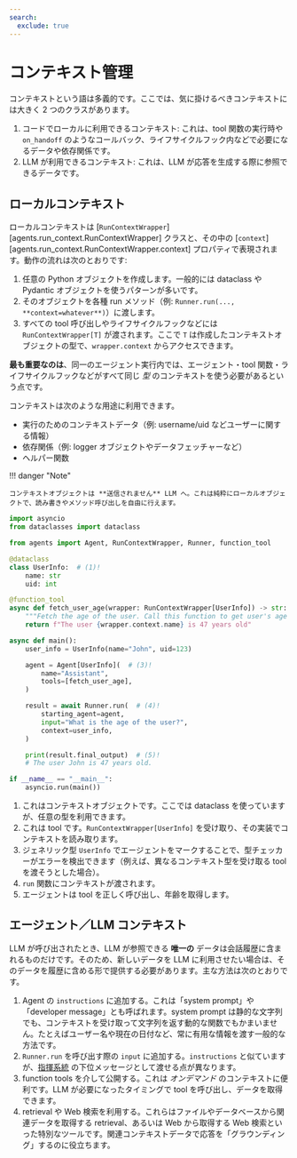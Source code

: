 ```yaml
---
search:
  exclude: true
---
```

# コンテキスト管理

コンテキストという語は多義的です。ここでは、気に掛けるべきコンテキストには大きく 2 つのクラスがあります。

1. コードでローカルに利用できるコンテキスト: これは、tool 関数の実行時や `on_handoff` のようなコールバック、ライフサイクルフック内などで必要になるデータや依存関係です。  
2. LLM が利用できるコンテキスト: これは、LLM が応答を生成する際に参照できるデータです。

## ローカルコンテキスト

ローカルコンテキストは [`RunContextWrapper`][agents.run_context.RunContextWrapper] クラスと、その中の [`context`][agents.run_context.RunContextWrapper.context] プロパティで表現されます。動作の流れは次のとおりです:

1. 任意の Python オブジェクトを作成します。一般的には dataclass や Pydantic オブジェクトを使うパターンが多いです。  
2. そのオブジェクトを各種 run メソッド（例: `Runner.run(..., **context=whatever**)`）に渡します。  
3. すべての tool 呼び出しやライフサイクルフックなどには `RunContextWrapper[T]` が渡されます。ここで `T` は作成したコンテキストオブジェクトの型で、`wrapper.context` からアクセスできます。  

 **最も重要なのは**、同一のエージェント実行内では、エージェント・tool 関数・ライフサイクルフックなどがすべて同じ _型_ のコンテキストを使う必要があるという点です。

コンテキストは次のような用途に利用できます。

- 実行のためのコンテキストデータ（例: username/uid などユーザーに関する情報）  
- 依存関係（例: logger オブジェクトやデータフェッチャーなど）  
- ヘルパー関数  

!!! danger "Note"

    コンテキストオブジェクトは **送信されません** LLM へ。これは純粋にローカルオブジェクトで、読み書きやメソッド呼び出しを自由に行えます。

```python
import asyncio
from dataclasses import dataclass

from agents import Agent, RunContextWrapper, Runner, function_tool

@dataclass
class UserInfo:  # (1)!
    name: str
    uid: int

@function_tool
async def fetch_user_age(wrapper: RunContextWrapper[UserInfo]) -> str:  # (2)!
    """Fetch the age of the user. Call this function to get user's age information."""
    return f"The user {wrapper.context.name} is 47 years old"

async def main():
    user_info = UserInfo(name="John", uid=123)

    agent = Agent[UserInfo](  # (3)!
        name="Assistant",
        tools=[fetch_user_age],
    )

    result = await Runner.run(  # (4)!
        starting_agent=agent,
        input="What is the age of the user?",
        context=user_info,
    )

    print(result.final_output)  # (5)!
    # The user John is 47 years old.

if __name__ == "__main__":
    asyncio.run(main())
```

1. これはコンテキストオブジェクトです。ここでは dataclass を使っていますが、任意の型を利用できます。  
2. これは tool です。`RunContextWrapper[UserInfo]` を受け取り、その実装でコンテキストを読み取ります。  
3. ジェネリック型 `UserInfo` でエージェントをマークすることで、型チェッカーがエラーを検出できます（例えば、異なるコンテキスト型を受け取る tool を渡そうとした場合）。  
4. `run` 関数にコンテキストが渡されます。  
5. エージェントは tool を正しく呼び出し、年齢を取得します。  

## エージェント／LLM コンテキスト

LLM が呼び出されたとき、LLM が参照できる **唯一の** データは会話履歴に含まれるものだけです。そのため、新しいデータを LLM に利用させたい場合は、そのデータを履歴に含める形で提供する必要があります。主な方法は次のとおりです。

1. Agent の `instructions` に追加する。これは「system prompt」や「developer message」とも呼ばれます。system prompt は静的な文字列でも、コンテキストを受け取って文字列を返す動的な関数でもかまいません。たとえばユーザー名や現在の日付など、常に有用な情報を渡す一般的な方法です。  
2. `Runner.run` を呼び出す際の `input` に追加する。`instructions` と似ていますが、[指揮系統](https://cdn.openai.com/spec/model-spec-2024-05-08.html#follow-the-chain-of-command) の下位メッセージとして渡せる点が異なります。  
3. function tools を介して公開する。これは *オンデマンド* のコンテキストに便利です。LLM が必要になったタイミングで tool を呼び出し、データを取得できます。  
4. retrieval や Web 検索を利用する。これらはファイルやデータベースから関連データを取得する retrieval、あるいは Web から取得する Web 検索といった特別なツールです。関連コンテキストデータで応答を「グラウンディング」するのに役立ちます。